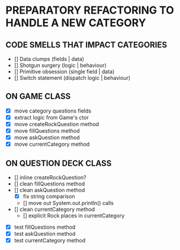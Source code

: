 # PREPARATORY REFACTORING TO HANDLE A NEW CATEGORY 

## CODE SMELLS THAT IMPACT CATEGORIES
- [] Data clumps (fields | data)
- [] Shotgun surgery (logic | behaviour)
- [] Primitive obsession (single field | data)
- [] Switch statement (dispatch logic | behaviour)

## ON GAME CLASS
- [X] move category questions fields
- [X] extract logic from Game's ctor
- [X] move createRockQuestion method
- [X] move fillQuestions method
- [X] move askQuestion method
- [X] move currentCategory method

## ON QUESTION DECK CLASS
- [] inline createRockQuestion?
- [] clean fillQuestions method
- [] clean askQuestion method
    - [X] fix string comparison
    - [] move out System.out.println() calls
- [] clean currentCategory method
    - [] explicit Rock places in currentCategory
- [X] test fillQuestions method
- [X] test askQuestion method
- [X] test currentCategory method
